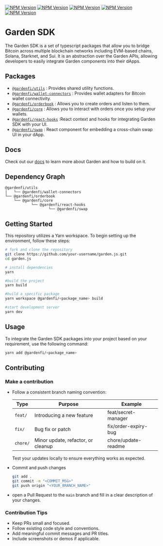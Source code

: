 [![NPM Version](https://img.shields.io/npm/v/%40gardenfi%2Fcore?style=for-the-badge&logo=npm&label=core&color=B1D8B7)](https://www.npmjs.com/package/@gardenfi/core) [![NPM Version](https://img.shields.io/npm/v/%40gardenfi%2Forderbook?style=for-the-badge&logo=npm&label=orderbook&color=B1D8B7)](https://www.npmjs.com/package/@gardenfi/orderbook) [![NPM Version](https://img.shields.io/npm/v/%40gardenfi%2Freact-hooks?style=for-the-badge&logo=npm&label=react-hooks&color=B1D8B7)](https://www.npmjs.com/package/@gardenfi/react-hooks) [![NPM Version](https://img.shields.io/npm/v/%40gardenfi%2Futils?style=for-the-badge&logo=npm&label=utils&color=B1D8B7)](https://www.npmjs.com/package/@gardenfi/utils) [![NPM Version](https://img.shields.io/npm/v/%40gardenfi%2Fwallet-connectors?style=for-the-badge&logo=npm&label=wallet-connectors&color=B1D8B7)](https://www.npmjs.com/package/@gardenfi/wallet-connectors)

# Garden SDK

The Garden SDK is a set of typescript packages that allow you to bridge Bitcoin across multiple blockchain networks including EVM-based chains, Solana, Starknet, and Sui. It is an abstraction over the Garden APIs, allowing developers to easily integrate Garden components into their dApps.

## Packages

- [`@gardenfi/utils`](./packages/utils/README.md) : Provides shared utility functions.
- [`@gardenfi/wallet-connectors`](./packages/wallet-connectors/README.md) : Provides wallet adapters for Bitcoin wallet connectivity.
- [`@gardenfi/orderbook`](./packages/orderbook/README.md) : Allows you to create orders and listen to them.
- [`@gardenfi/core`](./packages/core/README.md) : Allows you to interact with orders once you setup your wallets.
- [`@gardenfi/react-hooks`](./packages/react-hooks/README.md) :React context and hooks for integrating Garden SDK with your UI.
- [`@gardenfi/swap`](./packages/swap/README.md) : React component for embedding a cross-chain swap UI in your dApp.

## Docs

Check out our [docs](https://docs.garden.finance/developers/sdk) to learn more about Garden and how to build on it.

## Dependency Graph

```
@gardenfi/utils
|   └── @gardenfi/wallet-connectors
└── @gardenfi/orderbook
    └── @gardenfi/core
            └── @gardenfi/react-hooks
                    └── @gardenfi/swap
```

## Getting Started

This repository utilizes a Yarn workspace. To begin setting up the environment, follow these steps:

```bash
# fork and clone the repository
git clone https://github.com/your-username/garden.js.git
cd garden.js

# install dependencies
yarn

#build the project
yarn build

#build a specific package
yarn workspace @gardenfi/<package_name> build

#start development server
yarn dev
```

## Usage

To integrate the Garden SDK packages into your project based on your requirement, use the following command:

```bash
yarn add @gardenfi/<package_name>
```

## Contributing

### Make a contribution

- Follow a consistent branch naming convention:

  | Type     | Purpose                            | Example              |
  | -------- | ---------------------------------- | -------------------- |
  | `feat/`  | Introducing a new feature          | feat/secret-manager  |
  | `fix/`   | Bug fix or patch                   | fix/order-expiry-bug |
  | `chore/` | Minor update, refactor, or cleanup | chore/update-readme  |

  Test your updates locally to ensure everything works as expected.

- Commit and push changes

  ```bash
  git add .
  git commit -m "<COMMIT_MSG>"
  git push origin "<YOUR_BRANCH_NAME>"
  ```

- open a Pull Request to the `main` branch and fill in a clear description of your changes.

### Contribution Tips

- Keep PRs small and focused.
- Follow existing code style and conventions.
- Add meaningful commit messages and PR titles.
- Include screenshots or demos if applicable.
